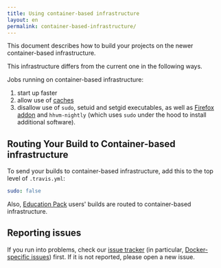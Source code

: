 ```yaml
---
title: Using container-based infrastructure
layout: en
permalink: container-based-infrastructure/
---
```


<div id="toc"></div>

This document describes how to build your projects on the newer
container-based infrastructure.

This infrastructure differs from the current one in the following ways.

Jobs running on container-based infrastructure:

1. start up faster
2. allow use of [caches](/user/caching)
3. disallow use of `sudo`, setuid and setgid executables, as well as [Firefox addon](/user/firefox)
  and `hhvm-nightly` (which uses `sudo` under the hood to install additional software).


## Routing Your Build to Container-based infrastructure

To send your builds to container-based infrastructure, add this to the top level of `.travis.yml`:

```yaml
sudo: false
```

Also, [Education Pack](https://education.travis-ci.com/) users' builds are
routed to container-based infrastructure.

## Reporting issues

If you run into problems, check our [issue tracker](https://github.com/travis-ci/travis-ci)
(in particular, [Docker-specific issues](https://github.com/travis-ci/travis-ci/labels/docker))
first.
If it is not reported, please open a new issue.
